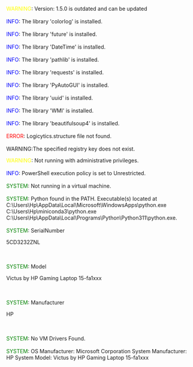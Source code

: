 <span style="color:yellow;">WARNING</span>: Version: 1.5.0 is outdated and can be updated<br><br><span style="color:blue;">INFO</span>: The library 'colorlog' is installed.<br><br><span style="color:blue;">INFO</span>: The library 'future' is installed.<br><br><span style="color:blue;">INFO</span>: The library 'DateTime' is installed.<br><br><span style="color:blue;">INFO</span>: The library 'pathlib' is installed.<br><br><span style="color:blue;">INFO</span>: The library 'requests' is installed.<br><br><span style="color:blue;">INFO</span>: The library 'PyAutoGUI' is installed.<br><br><span style="color:blue;">INFO</span>: The library 'uuid' is installed.<br><br><span style="color:blue;">INFO</span>: The library 'WMI' is installed.<br><br><span style="color:blue;">INFO</span>: The library 'beautifulsoup4' is installed.<br><br><span style="color:red;">ERROR</span>: Logicytics.structure file not found.<br><br>WARNING:The specified registry key does not exist.

<span style="color:yellow;">WARNING</span>: Not running with administrative privileges.<br><br><span style="color:blue;">INFO</span>: PowerShell execution policy is set to Unrestricted.<br><br><span style="color:green;">SYSTEM</span>: Not running in a virtual machine.<br><br><span style="color:green;">SYSTEM</span>: Python found in the PATH. Executable(s) located at C:\Users\Hp\AppData\Local\Microsoft\WindowsApps\python.exe
C:\Users\Hp\miniconda3\python.exe
C:\Users\Hp\AppData\Local\Programs\Python\Python311\python.exe.<br><br><span style="color:green;">SYSTEM</span>: SerialNumber  

5CD3232ZNL    



<br><br><span style="color:green;">SYSTEM</span>: Model                                 

Victus by HP Gaming Laptop 15-fa1xxx  



<br><br><span style="color:green;">SYSTEM</span>: Manufacturer  

HP            



<br><br><span style="color:green;">SYSTEM</span>: No VM Drivers Found.<br><br><span style="color:green;">SYSTEM</span>: OS Manufacturer:           Microsoft Corporation
System Manufacturer:       HP
System Model:              Victus by HP Gaming Laptop 15-fa1xxx
<br><br>